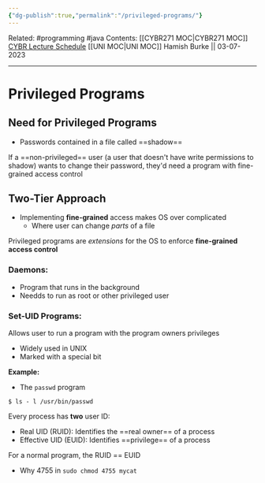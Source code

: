 ```yaml
---
{"dg-publish":true,"permalink":"/privileged-programs/"}
---
```


Related: #programming #java 
Contents: [[CYBR271 MOC\|CYBR271 MOC]]
[CYBR Lecture Schedule](https://ecs.wgtn.ac.nz/Courses/CYBR271_2023T2/LectureSchedule)
[[UNI MOC\|UNI MOC]]
Hamish Burke || 03-07-2023
***

# Privileged Programs

## Need for Privileged Programs

- Passwords contained in a file called ==shadow==


If a ==non-privileged== user (a user that doesn't have write permissions to shadow) wants to change their password, they'd need a program with fine-grained access control

## Two-Tier Approach

- Implementing **fine-grained** access makes OS over complicated
	- Where user can change *parts* of a file


Privileged programs are *extensions* for the OS to enforce **fine-grained access control**

### **Daemons:**

- Program that runs in the background
- Needds to run as root or other privileged user

### Set-UID Programs:

Allows user to run a program with the program owners privileges

- Widely used in UNIX
- Marked with a special bit

**Example:**
- The `passwd` program

```
$ ls - l /usr/bin/passwd
```

Every process has **two** user ID:
- Real UID (RUID): Identifies the ==real owner== of a process
- Effective UID (EUID): Identifies ==privilege== of a process

For a normal program, the RUID == EUID




- Why 4755 in `sudo chmod 4755 mycat`





